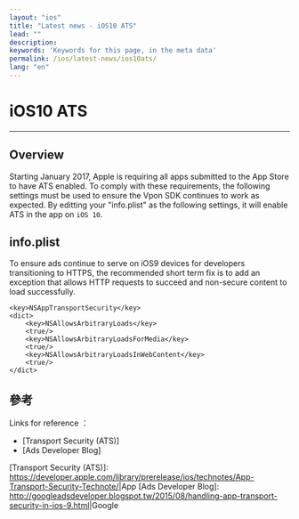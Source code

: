 ```yaml
---
layout: "ios"
title: "Latest news - iOS10 ATS"
lead: ""
description:
keywords: 'Keywords for this page, in the meta data'
permalink: /ios/latest-news/ios10ats/
lang: "en"
---
```

# iOS10 ATS
---

## Overview
Starting January 2017, Apple is requiring all apps submitted to the App Store to have ATS enabled. To comply with these requirements, the following settings must be used to ensure the Vpon SDK continues to work as expected.
By editting your "info.plist" as the following settings, it will enable ATS in the app on `iOS 10`.

## info.plist
To ensure ads continue to serve on iOS9 devices for developers transitioning to HTTPS, the recommended short term fix is to add an exception that allows HTTP requests to succeed and non-secure content to load successfully.

    <key>NSAppTransportSecurity</key>
    <dict>
        <key>NSAllowsArbitraryLoads</key>
        <true/>
        <key>NSAllowsArbitraryLoadsForMedia</key>
        <true/>
        <key>NSAllowsArbitraryLoadsInWebContent</key>
        <true/>
    </dict>


## 參考
Links for reference ：

- [Transport Security (ATS)]
- [Ads Developer Blog]


[Transport Security (ATS)]: <https://developer.apple.com/library/prerelease/ios/technotes/App-Transport-Security-Technote/>|App
[Ads Developer Blog]: <http://googleadsdeveloper.blogspot.tw/2015/08/handling-app-transport-security-in-ios-9.html>|Google
